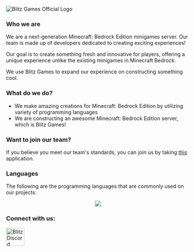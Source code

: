 ![Blitz Games Official Logo](https://github.com/user-attachments/assets/36905ed5-1226-4e66-962e-d1a1e6c3a556)


### Who we are

We are a next-generation Minecraft: Bedrock Edition minigames server. Our team is made up of developers dedicated to creating exciting experiences!

Our goal is to create something fresh and innovative for players, offering a unique experience unlike the existing minigames in Minecraft Bedrock.

We use Blitz Games to expand our experience on constructing something cool.

### What do we do?

- We make amazing creations for Minecraft: Bedrock Edition by utilizing variety of programming languages
- We are constructing an awesome Minecraft: Bedrock Edition server, which is Blitz Games!

### Want to join our team?

If you believe you meet our team's standards, you can join us by taking [this](http://jobs.bltzmc.co) application.

### Languages

The following are the programming languages that are commonly used on our projects:

<p align="center">
  <a href="https://skillicons.dev">
    <img src="https://skillicons.dev/icons?i=php,go,java,js" />
  </a>
</p>

### Connect with us:

<a href="https://discord.gg/playblitz" target="blank"><img align="center" src="https://skillicons.dev/icons?i=discord" alt="Blitz Discord" height="50" width="50" /></a>
</p>

